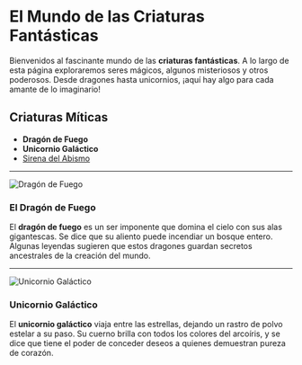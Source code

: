 # El Mundo de las Criaturas Fantásticas

Bienvenidos al fascinante mundo de las **criaturas fantásticas**. A lo largo de esta página exploraremos seres mágicos, algunos misteriosos y otros poderosos. Desde dragones hasta unicornios, ¡aquí hay algo para cada amante de lo imaginario!

## Criaturas Míticas
- **Dragón de Fuego**
- **Unicornio Galáctico**
- [Sirena del Abismo](sirena.md)

---

![Dragón de Fuego]([https://example.com/dragon.jpg](https://raw.githubusercontent.com/dopemmanuel/DAM_2024_2025/refs/heads/main/DALL·E%202024-09-30%2002.15.35%20-%20A%20majestic%20fire-breathing%20dragon%20soaring%20through%20the%20sky%2C%20with%20enormous%20wings%20that%20stretch%20wide.%20The%20dragon%20has%20red%20scales%20and%20its%20eyes%20glow%20with%20an%20i.webp))

### El Dragón de Fuego
El **dragón de fuego** es un ser imponente que domina el cielo con sus alas gigantescas. Se dice que su aliento puede incendiar un bosque entero. Algunas leyendas sugieren que estos dragones guardan secretos ancestrales de la creación del mundo.

---

![Unicornio Galáctico](https://example.com/unicornio.jpg)

### Unicornio Galáctico
El **unicornio galáctico** viaja entre las estrellas, dejando un rastro de polvo estelar a su paso. Su cuerno brilla con todos los colores del arcoíris, y se dice que tiene el poder de conceder deseos a quienes demuestran pureza de corazón.
